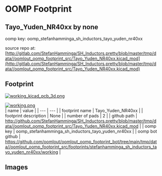 # OOMP Footprint  
## Tayo_Yuden_NR40xx  by none  
  
oomp key: oomp_stefanhamminga_sh_inductors_tayo_yuden_nr40xx  
  
source repo at: [http://gitlab.com/StefanHamminga/SH_Inductors.pretty/blob/master/tmp/data//oomlout_oomp_footprint_src/Tayo_Yuden_NR40xx.kicad_mod](http://gitlab.com/StefanHamminga/SH_Inductors.pretty/blob/master/tmp/data//oomlout_oomp_footprint_src/Tayo_Yuden_NR40xx.kicad_mod)  
## Footprint  
  
[![working_kicad_pcb_3d.png](working_kicad_pcb_3d_600.png)](working_kicad_pcb_3d.png)  
  
[![working.png](working_600.png)](working.png)  
| name | value | 
| --- | --- | 
| footprint name | Tayo_Yuden_NR40xx | 
| footprint description | None | 
| number of pads | 2 | 
| github path | http://github.com/StefanHamminga/SH_Inductors.pretty/blob/master/tmp/data//oomlout_oomp_footprint_src/Tayo_Yuden_NR40xx.kicad_mod | 
| oomp key | oomp_stefanhamminga_sh_inductors_tayo_yuden_nr40xx | 
| oomp bot github | https://github.com/oomlout/oomlout_oomp_footprint_bot/tree/main/tmp/data//oomlout_oomp_footprint_src/footprints/stefanhamminga_sh_inductors_tayo_yuden_nr40xx/working | 
## Images  
